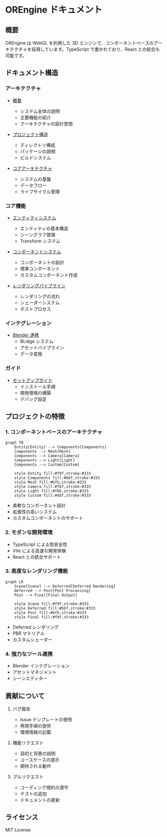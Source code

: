 # OREngine ドキュメント

## 概要

OREngine は WebGL を利用した 3D エンジンで、コンポーネントベースのアーキテクチャを採用しています。TypeScript で書かれており、React との統合も可能です。

## ドキュメント構造

### アーキテクチャ

- [概要](./architecture/overview.md)

  - システム全体の説明
  - 主要機能の紹介
  - アーキテクチャの設計思想

- [プロジェクト構造](./architecture/project-structure.md)

  - ディレクトリ構成
  - パッケージの説明
  - ビルドシステム

- [コアアーキテクチャ](./architecture/core.md)
  - システムの基盤
  - データフロー
  - ライフサイクル管理

### コア機能

- [エンティティシステム](./core/entity.md)

  - エンティティの基本構造
  - シーングラフ管理
  - Transform システム

- [コンポーネントシステム](./core/components.md)

  - コンポーネントの設計
  - 標準コンポーネント
  - カスタムコンポーネント作成

- [レンダリングパイプライン](./core/render-pipeline.md)
  - レンダリングの流れ
  - シェーダーシステム
  - ポストプロセス

### インテグレーション

- [Blender 連携](./integration/blender.md)
  - BLidge システム
  - アセットパイプライン
  - データ変換

### ガイド

- [セットアップガイド](./guides/setup.md)
  - インストール手順
  - 開発環境の構築
  - デバッグ設定

## プロジェクトの特徴

### 1. コンポーネントベースのアーキテクチャ

```mermaid
graph TB
    Entity[Entity] --> Components[Components]
    Components --> Mesh[Mesh]
    Components --> Camera[Camera]
    Components --> Light[Light]
    Components --> Custom[Custom]

    style Entity fill:#f9f,stroke:#333
    style Components fill:#bbf,stroke:#333
    style Mesh fill:#bfb,stroke:#333
    style Camera fill:#fbf,stroke:#333
    style Light fill:#fbb,stroke:#333
    style Custom fill:#ddf,stroke:#333
```

- 柔軟なコンポーネント設計
- 拡張性の高いシステム
- カスタムコンポーネントのサポート

### 2. モダンな開発環境

- TypeScript による型安全性
- Vite による高速な開発体験
- React との統合サポート

### 3. 高度なレンダリング機能

```mermaid
graph LR
    Scene[Scene] --> Deferred[Deferred Rendering]
    Deferred --> Post[Post Processing]
    Post --> Final[Final Output]

    style Scene fill:#f9f,stroke:#333
    style Deferred fill:#bbf,stroke:#333
    style Post fill:#bfb,stroke:#333
    style Final fill:#fbf,stroke:#333
```

- Deferred レンダリング
- PBR マテリアル
- カスタムシェーダー

### 4. 強力なツール連携

- Blender インテグレーション
- アセットマネジメント
- シーンエディター

## 貢献について

1. バグ報告

   - Issue テンプレートの使用
   - 再現手順の提供
   - 環境情報の記載

2. 機能リクエスト

   - 目的と背景の説明
   - ユースケースの提示
   - 期待される動作

3. プルリクエスト
   - コーディング規約の遵守
   - テストの追加
   - ドキュメントの更新

## ライセンス

MIT License
